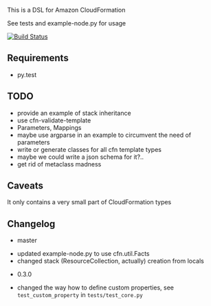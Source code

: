 This is a DSL for Amazon CloudFormation

See tests and example-node.py for usage

[![Build Status](https://travis-ci.org/fungusakafungus/python-cfn-templates.png?branch=master)](https://travis-ci.org/fungusakafungus/python-cfn-templates)

Requirements
------------

 * py.test

TODO
----

 * provide an example of stack inheritance
 * use cfn-validate-template
 * Parameters, Mappings
  * maybe use argparse in an example to circumvent the need of parameters
 * write or generate classes for all cfn template types
  * maybe we could write a json schema for it?..
 * get rid of metaclass madness

Caveats
-------

It only contains a very small part of CloudFormation types

Changelog
---------

 - master
  * updated example-node.py to use cfn.util.Facts
  * changed stack (ResourceCollection, actually) creation from locals
 - 0.3.0
  * changed the way how to define custom properties, see `test_custom_property` in `tests/test_core.py`
